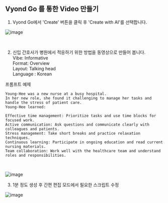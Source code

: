 ## Vyond Go 를 통한 Video 만들기
1. Vyond Go에서 'Create' 버튼을 클릭 후 'Create with AI'를 선택합니다.

![image](https://github.com/lormadus/chatgpt-handson/assets/14273433/b030b331-75c2-43fa-a689-f82ef0126d81)

<br>

2. 신입 간호사가 병원에서 적응하기 위한 방법을 동영상으로 만들어 봅니다.<br>
Vibe: Informative <br>
Format: Overview <br>
Layout: Talking head <br>
Language : Korean <br>
<p>프롬프트 예제</p>

```
Young-Hee was a new nurse at a busy hospital.
In her new role, she found it challenging to manage her tasks and handle the stress of patient care.
Young-Hee learned:

Effective time management: Prioritize tasks and use time blocks for focused work.
Active communication: Ask questions and communicate clearly with colleagues and patients.
Stress management: Take short breaks and practice relaxation techniques.
Continuous learning: Participate in ongoing education and read current nursing materials.
Team collaboration: Work well with the healthcare team and understand roles and responsibilities.
```
<br>

![image](https://github.com/lormadus/chatgpt-handson/assets/14273433/7271b845-27d5-40c9-a3c5-490c6f424ce1)

3. 1분 정도 생성 후 간편 편집 모드에서 필요한 스크립트 수정 <br> 

![image](https://github.com/lormadus/chatgpt-handson/assets/14273433/a1c91ce1-cace-4cb5-9a0a-55a757337cb4)



